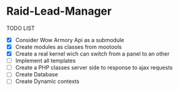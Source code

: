 Raid-Lead-Manager
=================

TODO LIST

- [X] Consider Wow Armory Api as a submodule
- [X] Create modules as classes from mootools
- [X] Create a real kernel wich can switch from a panel to an other
- [ ] Implement all templates
- [ ] Create a PHP classes server side to response to ajax requests
- [ ] Create Database
- [ ] Create Dynamic contexts